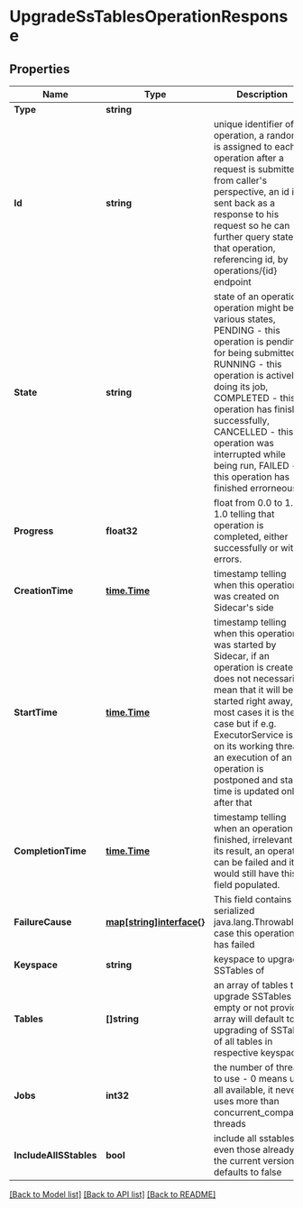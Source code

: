 # UpgradeSsTablesOperationResponse

## Properties

Name | Type | Description | Notes
------------ | ------------- | ------------- | -------------
**Type** | **string** |  | 
**Id** | **string** | unique identifier of an operation, a random id is assigned to each operation after a request is submitted, from caller&#39;s perspective, an id is sent back as a response to his request so he can further query state of that operation, referencing id, by operations/{id} endpoint  | 
**State** | **string** | state of an operation, operation might be in various states, PENDING - this operation is pending for being submitted. RUNNING - this operation is actively doing its job, COMPLETED - this operation has finished successfully, CANCELLED - this operation was interrupted while being run, FAILED - this operation has finished errorneously  | 
**Progress** | **float32** | float from 0.0 to 1.0, 1.0 telling that operation is completed, either successfully or with errors.  | 
**CreationTime** | [**time.Time**](time.Time.md) | timestamp telling when this operation was created on Sidecar&#39;s side  | 
**StartTime** | [**time.Time**](time.Time.md) | timestamp telling when this operation was started by Sidecar, if an operation is created, it does not necessarily mean that it will be started right away, in most cases it is the case but if e.g. ExecutorService is full on its working thread, an execution of an operation is postponed and start time is updated only after that  | [optional] 
**CompletionTime** | [**time.Time**](time.Time.md) | timestamp telling when an operation has finished, irrelevant of its result, an operation can be failed and it would still have this field populated.  | [optional] 
**FailureCause** | [**map[string]interface{}**](.md) | This field contains serialized java.lang.Throwable in case this operation has failed  | [optional] 
**Keyspace** | **string** | keyspace to upgrade SSTables of  | 
**Tables** | **[]string** | an array of tables to upgrade SSTables of, empty or not provided array will default to upgrading of SSTables of all tables in respective keyspace  | [optional] 
**Jobs** | **int32** | the number of threads to use - 0 means use all available, it never uses more than concurrent_compactor threads  | [optional] 
**IncludeAllSStables** | **bool** | include all sstables, even those already on the current version, defaults to false | [optional] 

[[Back to Model list]](../README.md#documentation-for-models) [[Back to API list]](../README.md#documentation-for-api-endpoints) [[Back to README]](../README.md)



